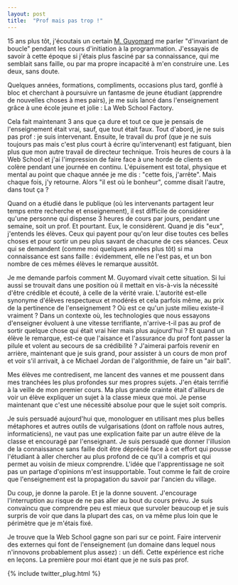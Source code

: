 ```yaml
---
layout: post
title:  "Prof mais pas trop !"
---
```


15 ans plus tôt, j'écoutais un certain [M. Guyomard](http://aaee.enssat.fr/index.php?page=news/news&newsid=101) me parler "d'invariant de boucle" pendant les cours d'initiation à la programmation. J'essayais de savoir à cette époque si j'étais plus fasciné par sa connaissance, qui me semblait sans faille, ou par ma propre incapacité à m'en construire une. Les deux, sans doute.

Quelques années, formations, compliments, occasions plus tard, gonflé à bloc et cherchant à poursuivre un fantasme de jeune étudiant (apprendre de nouvelles choses à mes pairs), je me suis lancé dans l'enseignement grâce à une école jeune et jolie : La Web School Factory.

Cela fait maintenant 3 ans que ça dure et tout ce que je pensais de l'enseignement était vrai, sauf, que tout était faux. Tout d'abord, je ne suis pas prof : je suis intervenant. Ensuite, le travail du prof (que je ne suis toujours pas mais c'est plus court à écrire qu'intervenant) est fatiguant, bien plus que mon autre travail de directeur technique. Trois heures de cours à la Web School et j'ai l'impression de faire face à une horde de clients en colère pendant une journée en continu.
L'épuisement est total, physique et mental au point que chaque année je me dis : "cette fois, j'arrête". Mais chaque fois, j'y retourne. Alors "il est où le bonheur", comme disait l'autre, dans tout ça ?

Quand on a étudié dans le publique (où les intervenants partagent leur temps entre recherche et enseignement), il est difficile de considérer qu'une personne qui dispense 3 heures de cours par jours, pendant une semaine, soit un prof. Et pourtant. Eux, le considèrent. Quand je dis "eux", j'entends les élèves. Ceux qui payent pour qu'on leur dise toutes ces belles choses et pour sortir un peu plus savant de chacune de ces séances. Ceux qui se demandent (comme moi quelques années plus tôt) si ma connaissance est sans faille : évidemment, elle ne l'est pas, et un bon nombre de ces mêmes élèves le remarque aussitôt.

Je me demande parfois comment M. Guyomard vivait cette situation. Si lui aussi se trouvait dans une position où il mettait en vis-à-vis la nécessité d'être crédible et écouté, à celle de la vérité vraie. L'autorité est-elle synonyme d'élèves respectueux et modérés et cela parfois même, au prix de la pertinence de l'enseignement ? Où est ce qu'un juste milieu existe-il vraiment ? Dans un contexte où, les technologies que nous essayons d'enseigner évoluent à une vitesse terrifiante, n'arrive-t-il pas au prof de sortir quelque chose qui était vrai hier mais plus aujourd'hui ? Et quand un élève le remarque, est-ce que l'aisance et l'assurance du prof font passer la pilule et volent au secours de sa crédibilité ? J'aimerai parfois revenir en arrière, maintenant que je suis grand, pour assister à un cours de mon prof et voir s'il arrivait, à ce Michael Jordan de l'algorithmie, de faire un "air ball".  

Mes élèves me contredisent, me lancent des vannes et me poussent dans mes tranchées les plus profondes sur mes propres sujets. J'en étais terrifié à la veille de mon premier cours. Ma plus grande crainte était d'ailleurs de voir un élève expliquer un sujet à la classe mieux que moi. Je pense maintenant que c'est une nécessité absolue pour que le sujet soit compris.

Je suis persuadé aujourd'hui que, monologuer en utilisant mes plus belles métaphores et autres outils de vulgarisations (dont on raffole nous autres, informaticiens), ne vaut pas une explication faite par un autre élève de la classe et encouragé par l'enseignant. Je suis persuadé que donner l'illusion de la connaissance sans faille doit être déprécié face à cet effort qui pousse l'étudiant à aller chercher au plus profond de ce qu'il a compris et qui permet au voisin de mieux comprendre. L'idée que l'apprentissage ne soit pas un partage d'opinions m'est insupportable. Tout comme le fait de croire que l'enseignement est la propagation du savoir par l'ancien du village.

Du coup, je donne la parole. Et je la donne souvent. J'encourage l'interruption au risque de ne pas aller au bout du cours prévu. Je suis convaincu que comprendre peu est mieux que survoler beaucoup et je suis surpris de voir que dans la plupart des cas, on va même plus loin que le périmètre que je m'étais fixé.

Je trouve que la Web School gagne son pari sur ce point. Faire intervenir des externes qui font de l'enseignement (un domaine dans lequel nous n'innovons probablement plus assez) : un défi. Cette expérience est riche en leçons. La première pour moi étant que je ne suis pas prof.

{% include twitter_plug.html %}
